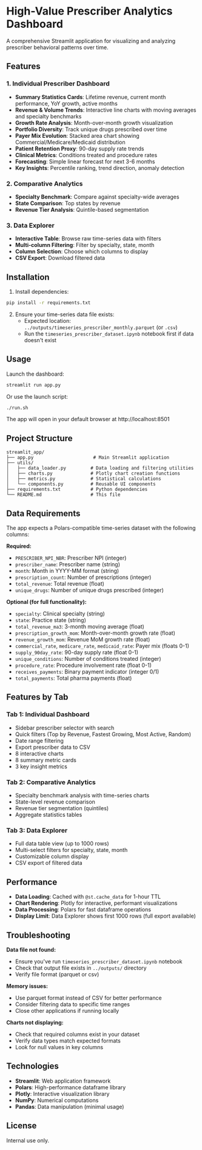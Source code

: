 # High-Value Prescriber Analytics Dashboard

A comprehensive Streamlit application for visualizing and analyzing prescriber behavioral patterns over time.

## Features

### 1. Individual Prescriber Dashboard
- **Summary Statistics Cards**: Lifetime revenue, current month performance, YoY growth, active months
- **Revenue & Volume Trends**: Interactive line charts with moving averages and specialty benchmarks
- **Growth Rate Analysis**: Month-over-month growth visualization
- **Portfolio Diversity**: Track unique drugs prescribed over time
- **Payer Mix Evolution**: Stacked area chart showing Commercial/Medicare/Medicaid distribution
- **Patient Retention Proxy**: 90-day supply rate trends
- **Clinical Metrics**: Conditions treated and procedure rates
- **Forecasting**: Simple linear forecast for next 3-6 months
- **Key Insights**: Percentile ranking, trend direction, anomaly detection

### 2. Comparative Analytics
- **Specialty Benchmark**: Compare against specialty-wide averages
- **State Comparison**: Top states by revenue
- **Revenue Tier Analysis**: Quintile-based segmentation

### 3. Data Explorer
- **Interactive Table**: Browse raw time-series data with filters
- **Multi-column Filtering**: Filter by specialty, state, month
- **Column Selection**: Choose which columns to display
- **CSV Export**: Download filtered data

## Installation

1. Install dependencies:
```bash
pip install -r requirements.txt
```

2. Ensure your time-series data file exists:
   - Expected location: `../outputs/timeseries_prescriber_monthly.parquet` (or `.csv`)
   - Run the `timeseries_prescriber_dataset.ipynb` notebook first if data doesn't exist

## Usage

Launch the dashboard:
```bash
streamlit run app.py
```

Or use the launch script:
```bash
./run.sh
```

The app will open in your default browser at http://localhost:8501

## Project Structure

```
streamlit_app/
├── app.py                      # Main Streamlit application
├── utils/
│   ├── data_loader.py         # Data loading and filtering utilities
│   ├── charts.py              # Plotly chart creation functions
│   ├── metrics.py             # Statistical calculations
│   └── components.py          # Reusable UI components
├── requirements.txt           # Python dependencies
└── README.md                  # This file
```

## Data Requirements

The app expects a Polars-compatible time-series dataset with the following columns:

**Required:**
- `PRESCRIBER_NPI_NBR`: Prescriber NPI (integer)
- `prescriber_name`: Prescriber name (string)
- `month`: Month in YYYY-MM format (string)
- `prescription_count`: Number of prescriptions (integer)
- `total_revenue`: Total revenue (float)
- `unique_drugs`: Number of unique drugs prescribed (integer)

**Optional (for full functionality):**
- `specialty`: Clinical specialty (string)
- `state`: Practice state (string)
- `total_revenue_ma3`: 3-month moving average (float)
- `prescription_growth_mom`: Month-over-month growth rate (float)
- `revenue_growth_mom`: Revenue MoM growth rate (float)
- `commercial_rate`, `medicare_rate`, `medicaid_rate`: Payer mix (floats 0-1)
- `supply_90day_rate`: 90-day supply rate (float 0-1)
- `unique_conditions`: Number of conditions treated (integer)
- `procedure_rate`: Procedure involvement rate (float 0-1)
- `receives_payments`: Binary payment indicator (integer 0/1)
- `total_payments`: Total pharma payments (float)

## Features by Tab

### Tab 1: Individual Dashboard
- Sidebar prescriber selector with search
- Quick filters (Top by Revenue, Fastest Growing, Most Active, Random)
- Date range filtering
- Export prescriber data to CSV
- 8 interactive charts
- 8 summary metric cards
- 3 key insight metrics

### Tab 2: Comparative Analytics
- Specialty benchmark analysis with time-series charts
- State-level revenue comparison
- Revenue tier segmentation (quintiles)
- Aggregate statistics tables

### Tab 3: Data Explorer
- Full data table view (up to 1000 rows)
- Multi-select filters for specialty, state, month
- Customizable column display
- CSV export of filtered data

## Performance

- **Data Loading**: Cached with `@st.cache_data` for 1-hour TTL
- **Chart Rendering**: Plotly for interactive, performant visualizations
- **Data Processing**: Polars for fast dataframe operations
- **Display Limit**: Data Explorer shows first 1000 rows (full export available)

## Troubleshooting

**Data file not found:**
- Ensure you've run `timeseries_prescriber_dataset.ipynb` notebook
- Check that output file exists in `../outputs/` directory
- Verify file format (parquet or csv)

**Memory issues:**
- Use parquet format instead of CSV for better performance
- Consider filtering data to specific time ranges
- Close other applications if running locally

**Charts not displaying:**
- Check that required columns exist in your dataset
- Verify data types match expected formats
- Look for null values in key columns

## Technologies

- **Streamlit**: Web application framework
- **Polars**: High-performance dataframe library
- **Plotly**: Interactive visualization library
- **NumPy**: Numerical computations
- **Pandas**: Data manipulation (minimal usage)

## License

Internal use only.
